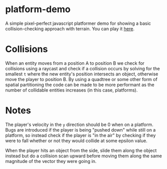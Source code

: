 # platform-demo

A simple pixel-perfect javascript platformer demo for showing a basic collision-checking approach with terrain. You can play it [here](https://upload.blueberrypancake.xyz/private/platformer-demo).

# Collisions

When an entity moves from a position A to position B we check for collisions using a raycast and check if a collision occurs by solving for the smallest `t` where the new entity's position intersects an object, otherwise move the player to position B. By using a quadtree or some other form of spatial partitioning the code can be made to be more performant as the number of collidable entities increases (in this case, platforms).

# Notes

The player's velocity in the `y` direction should be 0 when on a platform. Bugs are introduced if the player is being "pushed down" while still on a platform, so instead check if the player is "in the air" by checking if they were to fall whether or not they would collide at some epsilon value.

When the player hits an object from the side, slide them along the object instead but do a collision scan upward before moving them along the same magnitude of the vector they were going in.